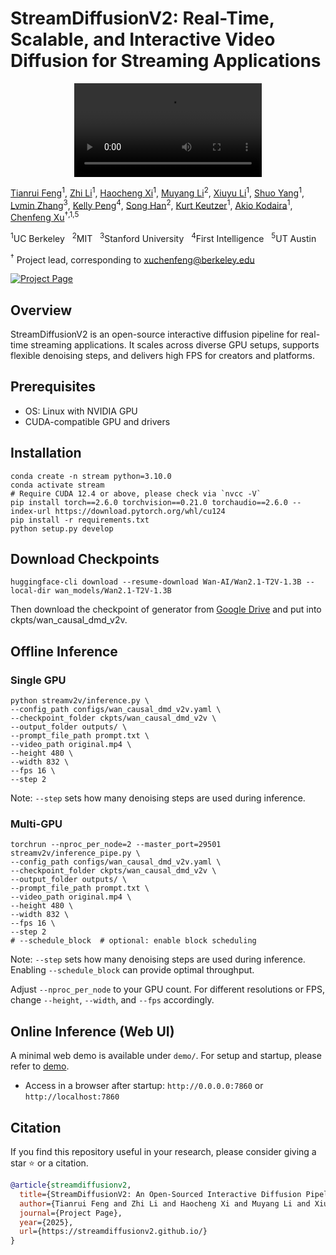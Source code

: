 # StreamDiffusionV2: Real-Time, Scalable, and Interactive Video Diffusion for Streaming Applications

<p align="center">
  <video src="https://streamdiffusionv2.github.io/static/videos/demo-1.mp4" controls width=""></video>
</p>

[Tianrui Feng](https://jerryfeng2003.github.io/)<sup>1</sup>, [Zhi Li](https://scholar.google.com/citations?user=C6kPjgwAAAAJ&hl)<sup>1</sup>, [Haocheng Xi](https://haochengxi.github.io/)<sup>1</sup>, [Muyang Li](https://lmxyy.me/)<sup>2</sup>, [Xiuyu Li](https://xiuyuli.com/)<sup>1</sup>, [Shuo Yang](https://andy-yang-1.github.io/)<sup>1</sup>, [Lvmin Zhang](https://lllyasviel.github.io/lvmin_zhang/)<sup>3</sup>, [Kelly Peng](https://www.linkedin.com/in/kellyzpeng/)<sup>4</sup>, [Song Han](https://hanlab.mit.edu/songhan)<sup>2</sup>, [Kurt Keutzer](https://people.eecs.berkeley.edu/~keutzer/)<sup>1</sup>, [Akio Kodaira](https://scholar.google.com/citations?hl=ja&user=15X3cioAAAAJ)<sup>1</sup>, [Chenfeng Xu](https://www.chenfengx.com/)<sup>†,1,5</sup>

<sup>1</sup>UC Berkeley   <sup>2</sup>MIT   <sup>3</sup>Stanford University   <sup>4</sup>First Intelligence   <sup>5</sup>UT Austin 

<sup>†</sup> Project lead, corresponding to [xuchenfeng@berkeley.edu](mailto:xuchenfeng@berkeley.edu)

[![Project Page](https://img.shields.io/badge/Project-Website-orange)](https://streamdiffusionv2.github.io/)

## Overview

StreamDiffusionV2 is an open-source interactive diffusion pipeline for real-time streaming applications. It scales across diverse GPU setups, supports flexible denoising steps, and delivers high FPS for creators and platforms.


## Prerequisites

- OS: Linux with NVIDIA GPU
- CUDA-compatible GPU and drivers

## Installation

```shell
conda create -n stream python=3.10.0
conda activate stream
# Require CUDA 12.4 or above, please check via `nvcc -V`
pip install torch==2.6.0 torchvision==0.21.0 torchaudio==2.6.0 --index-url https://download.pytorch.org/whl/cu124
pip install -r requirements.txt 
python setup.py develop
```

## Download Checkpoints

```shell
huggingface-cli download --resume-download Wan-AI/Wan2.1-T2V-1.3B --local-dir wan_models/Wan2.1-T2V-1.3B
```
Then download the checkpoint of generator from [Google Drive](https://drive.google.com/drive/folders/1YpOObikpsiNBsfTVv1w4EIbegE_UglY2?usp=sharing) and put into ckpts/wan_causal_dmd_v2v. 

## Offline Inference

### Single GPU

```shell
python streamv2v/inference.py \
--config_path configs/wan_causal_dmd_v2v.yaml \
--checkpoint_folder ckpts/wan_causal_dmd_v2v \
--output_folder outputs/ \
--prompt_file_path prompt.txt \
--video_path original.mp4 \
--height 480 \
--width 832 \
--fps 16 \
--step 2
```
Note: `--step` sets how many denoising steps are used during inference.

### Multi-GPU

```shell
torchrun --nproc_per_node=2 --master_port=29501 streamv2v/inference_pipe.py \
--config_path configs/wan_causal_dmd_v2v.yaml \
--checkpoint_folder ckpts/wan_causal_dmd_v2v \
--output_folder outputs/ \
--prompt_file_path prompt.txt \
--video_path original.mp4 \
--height 480 \
--width 832 \
--fps 16 \
--step 2
# --schedule_block  # optional: enable block scheduling
```
Note: `--step` sets how many denoising steps are used during inference. Enabling `--schedule_block` can provide optimal throughput.

Adjust `--nproc_per_node` to your GPU count. For different resolutions or FPS, change `--height`, `--width`, and `--fps` accordingly.

## Online Inference (Web UI)
A minimal web demo is available under `demo/`. For setup and startup, please refer to [demo](demo/README.md).
- Access in a browser after startup: `http://0.0.0.0:7860` or `http://localhost:7860`

## Citation

If you find this repository useful in your research, please consider giving a star ⭐ or a citation.
```BibTeX
@article{streamdiffusionv2,
  title={StreamDiffusionV2: An Open-Sourced Interactive Diffusion Pipeline for Streaming Applications},
  author={Tianrui Feng and Zhi Li and Haocheng Xi and Muyang Li and Xiuyu Li and Shuo Yang and Lvmin Zhang and Kelly Peng and Song Han and Kurt Keutzer and Akio Kodaira and Chenfeng Xu},
  journal={Project Page},
  year={2025},
  url={https://streamdiffusionv2.github.io/}
}
```
